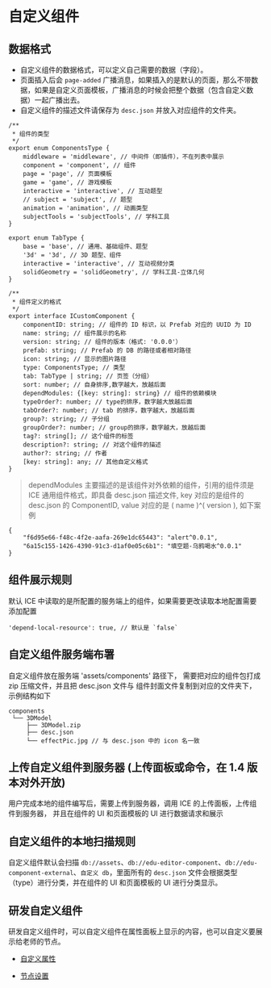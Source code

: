 # 自定义组件

## 数据格式

- 自定义组件的数据格式，可以定义自己需要的数据（字段）。
- 页面插入后会 `page-added` 广播消息，如果插入的是默认的页面，那么不带数据，如果是自定义页面模板，广播消息的时候会把整个数据（包含自定义数据）一起广播出去。
- 自定义组件的描述文件请保存为 `desc.json` 并放入对应组件的文件夹。

```
/**
 * 组件的类型
 */
export enum ComponentsType {
    middleware = 'middleware', // 中间件（即插件），不在列表中展示
    component = 'component', // 组件
    page = 'page', // 页面模板
    game = 'game', // 游戏模板
    interactive = 'interactive', // 互动题型
    // subject = 'subject', // 题型
    animation = 'animation', // 动画类型
    subjectTools = 'subjectTools', // 学科工具
}

export enum TabType {
    base = 'base', // 通用、基础组件、题型
    '3d' = '3d', // 3D 题型、组件
    interactive = 'interactive', // 互动视频分类
    solidGeometry = 'solidGeometry', // 学科工具-立体几何
}

/**
 * 组件定义的格式
 */
export interface ICustomComponent {
    componentID: string; // 组件的 ID 标识，以 Prefab 对应的 UUID 为 ID
    name: string; // 组件展示的名称
    version: string; // 组件的版本（格式: '0.0.0'）
    prefab: string; // Prefab 的 DB 的路径或者相对路径
    icon: string; // 显示的图片路径
    type: ComponentsType; // 类型
    tab: TabType | string; // 页签（分组）
    sort: number; // 自身排序,数字越大，放越后面
    dependModules: {[key: string]: string} // 组件的依赖模块
    typeOrder?: number; // type的排序，数字越大放越后面
    tabOrder?: number; // tab 的排序，数字越大，放越后面
    group?: string; // 子分组
    groupOrder?: number; // group的排序，数字越大，放越后面
    tag?: string[]; // 这个组件的标签
    description?: string; // 对这个组件的描述
    author?: string; // 作者
    [key: string]: any; // 其他自定义格式
}
```

> dependModules 主要描述的是该组件对外依赖的组件，引用的组件须是 ICE 通用组件格式，即具备 desc.json 描述文件, key 对应的是组件的 desc.json 的 ComponentID, value 对应的是 ( name )^( version ), 如下案例

```
{
    "f6d95e66-f48c-4f2e-aafa-269e1dc65443": "alert^0.0.1",
    "6a15c155-1426-4390-91c3-d1af0e05c6b1": "填空题-乌鸦喝水^0.0.1"
}
```

## 组件展示规则

默认 ICE 中读取的是所配置的服务端上的组件，如果需要更改读取本地配置需要添加配置

```
'depend-local-resource': true, // 默认是 `false`
```

## 自定义组件服务端布署

自定义组件放在服务端 'assets/components' 路径下， 需要把对应的组件包打成 zip 压缩文件，并且把 desc.json 文件与 组件封面文件复制到对应的文件夹下，示例结构如下

```
components
 └── 3DModel
     ├── 3DModel.zip
     ├── desc.json
     └── effectPic.jpg // 与 desc.json 中的 icon 名一致

```

## 上传自定义组件到服务器 (上传面板或命令，在 1.4 版本对外开放)

用户完成本地的组件编写后，需要上传到服务器，调用 ICE 的上传面板，上传组件到服务器， 并且在组件的 UI 和页面模板的 UI 进行数据请求和展示

## 自定义组件的本地扫描规则

自定义组件默认会扫描 `db://assets`、`db://edu-editor-component`、`db://edu-component-external`、`自定义 db`，里面所有的 `desc.json` 文件会根据类型（type）进行分类，并在组件的 UI 和页面模板的 UI 进行分类显示。

## 研发自定义组件

研发自定义组件时，可以自定义组件在属性面板上显示的内容，也可以自定义要展示给老师的节点。

- [自定义属性](develop-properties/index.md)

- [节点设置](node-setting/index.md)
